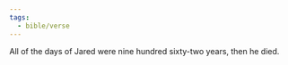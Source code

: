 ```yaml
---
tags:
  - bible/verse
---
```

All of the days of Jared were nine hundred sixty-two years, then he died.